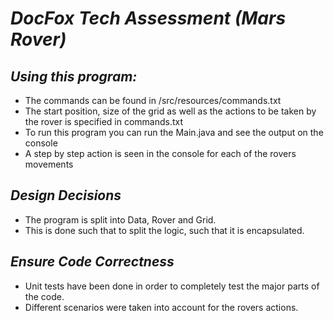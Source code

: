 # _DocFox Tech Assessment (Mars Rover)_

## _Using this program:_

* The commands can be found in /src/resources/commands.txt
* The start position, size of the grid as well as the actions to be taken by the rover is specified in commands.txt
* To run this program you can run the Main.java and see the output on the console
* A step by step action is seen in the console for each of the rovers movements

## _Design Decisions_

* The program is split into Data, Rover and Grid. 
* This is done such that to split the logic, such that it is encapsulated.

## _Ensure Code Correctness_

* Unit tests have been done in order to completely test the major parts of the code.
* Different scenarios were taken into account for the rovers actions.
